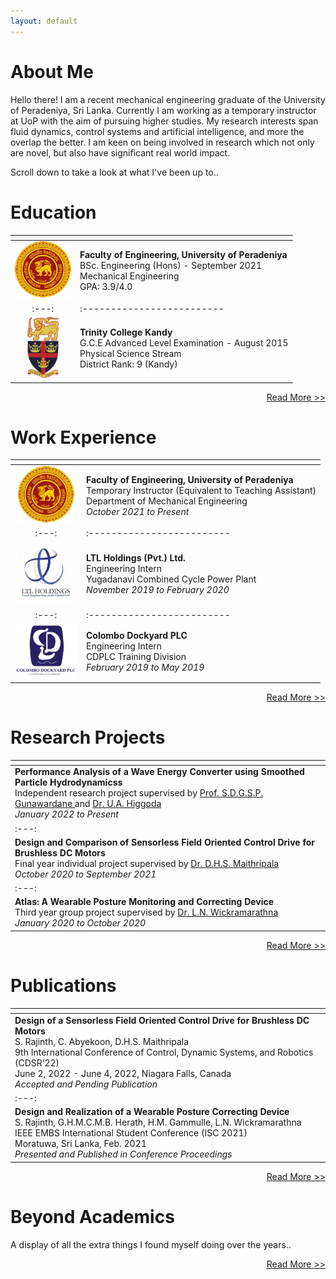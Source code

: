 ```yaml
---
layout: default
---
```


# About Me

Hello there! I am a recent mechanical engineering graduate of the University of Peradeniya, Sri Lanka. Currently I am working as a temporary instructor at UoP with the aim of pursuing higher studies. My research interests span fluid dynamics, control systems and artificial intelligence, and more the overlap the better. I am keen on being involved in research which not only are novel, but also have significant real world impact.

Scroll down to take a look at what I've been up to..

# Education

| <!-- --> | <!-- --> |
|:---:|:-------------------------|
|<a href="https://www.pdn.ac.lk/" class="image fit" target="_blank"><img src="assets/img/uoplogo.png" width="90"></a>| <span style="font-weight:normal">**Faculty of Engineering, University of Peradeniya** <br/> BSc. Engineering (Hons) - September 2021<br/> Mechanical Engineering <br/> GPA: 3.9/4.0</span>|
|:---:|:-------------------------|
|<a href="https://www.trinitycollege.lk/" class="image fit" target="_blank"><img src="assets/img/tcklogo.png" width="50"></a>| **Trinity College Kandy** <br/> G.C.E Advanced Level Examination - August 2015 <br/> Physical Science Stream <br/> District Rank: 9 (Kandy)|

<!--[Read More >>](./education.html)-->

<div style="text-align: right"> <p class="view"><a href="https://rajinthss.github.io/education.html"> Read More >> </a></p> </div>

# Work Experience

| <!-- --> | <!-- --> |
|:---:|:-------------------------|
|<a href="https://www.pdn.ac.lk/" class="image fit" target="_blank"><img src="assets/img/uoplogo.png" width="90"></a>| <span style="font-weight:normal">**Faculty of Engineering, University of Peradeniya** <br/> Temporary Instructor (Equivalent to Teaching Assistant) <br/> Department of Mechanical Engineering <br/> _October 2021 to Present_|
|:---:|:-------------------------|
|<a href="https://ltl.lk/" class="image fit" target="_blank"><img src="assets/img/ltl_logo.jpg" width="100"></a>| <span style="font-weight:normal">**LTL Holdings (Pvt.) Ltd.** <br/> Engineering Intern <br/> Yugadanavi Combined Cycle Power Plant <br/> _November 2019 to February 2020_|
|:---:|:-------------------------|
|<a href="https://www.cdl.lk/" class="image fit" target="_blank"><img src="assets/img/dockyard_logo.jpg" width="100"></a> | **Colombo Dockyard PLC** <br/> Engineering Intern <br/> CDPLC Training Division <br/> _February 2019 to May 2019_|

<div style="text-align: right"> <p class="view"><a href="https://rajinthss.github.io/work_experience.html"> Read More >> </a></p> </div>

# Research Projects

| <!-- --> |
|:---|
|<span style="font-weight:normal">**Performance Analysis of a Wave Energy Converter using Smoothed Particle Hydrodynamicss** <br/> Independent research project supervised by <a href="http://eng.pdn.ac.lk/ME/People/FacultyProfiles.php?id=4" target="_blank"> Prof. S.D.G.S.P. Gunawardane </a> and <a href="http://eng.pdn.ac.lk/ME/People/FacultyProfiles.php?id=10" target="_blank"> Dr. U.A. Higgoda </a> <br/> _January 2022 to Present_|
|:---:|
|<span style="font-weight:normal">**Design and Comparison of Sensorless Field Oriented Control Drive for Brushless DC Motors** <br/> Final year individual project supervised by <a href="https://scholar.google.com/citations?user=EQjg8fsAAAAJ&hl=en" target="_blank"> Dr. D.H.S. Maithripala </a> <br/> _October 2020 to September 2021_|
|:---:|
|<span style="font-weight:normal">**Atlas: A Wearable Posture Monitoring  and Correcting Device**<br/> Third year group project supervised by <a href="https://www.linkedin.com/in/lalithwick/?originalSubdomain=lk" target="_blank"> Dr. L.N. Wickramarathna </a> <br/> _January 2020 to October 2020_|

<div style="text-align: right"> <p class="view"><a href="https://rajinthss.github.io/projects.html"> Read More >> </a></p> </div>

# Publications

| <!-- --> |
|:---|
|<span style="font-weight:normal">**Design of a Sensorless Field Oriented Control Drive for Brushless DC Motors** <br/> S. Rajinth, C. Abyekoon, D.H.S. Maithripala <br/> 9th International Conference of Control, Dynamic Systems, and Robotics (CDSR’22) <br/> June 2, 2022 - June 4, 2022, Niagara Falls, Canada <br/> _Accepted and Pending Publication_|
|:---:|
|<span style="font-weight:normal">**Design and Realization of a Wearable Posture Correcting Device**<br/> S. Rajinth, G.H.M.C.M.B. Herath, H.M. Gammulle, L.N. Wickramarathna <br/> IEEE EMBS International Student Conference (ISC 2021) <br/> Moratuwa, Sri Lanka, Feb. 2021  <br/>_Presented and Published in Conference Proceedings_|

<div style="text-align: right"> <p class="view"><a href="https://rajinthss.github.io/projects.html"> Read More >> </a></p> </div>

# Beyond Academics

A display of all the extra things I found myself doing over the years..

<div style="text-align: right"> <p class="view"><a href="https://rajinthss.github.io/projects.html"> Read More >> </a></p> </div>


<!--
## Header

> This is a blockquote following a header.
>
> When something is important enough, you do it even if the odds are not in your favor.

### Header 3

```js
// Javascript code with syntax highlighting.
var fun = function lang(l) {
  dateformat.i18n = require('./lang/' + l)
  return true;
}
```

```ruby
# Ruby code with syntax highlighting
GitHubPages::Dependencies.gems.each do |gem, version|
  s.add_dependency(gem, "= #{version}")
end
```

#### Header 4

*   This is an unordered list following a header.
*   This is an unordered list following a header.
*   This is an unordered list following a header.

##### Header 5

1.  This is an ordered list following a header.
2.  This is an ordered list following a header.
3.  This is an ordered list following a header.

###### Header 6

| head1        | head two          | three |
|:-------------|:------------------|:------|
| ok           | good swedish fish | nice  |
| out of stock | good and plenty   | nice  |
| ok           | good `oreos`      | hmm   |
| ok           | good `zoute` drop | yumm  |

### There's a horizontal rule below this.

* * *

### Here is an unordered list:

*   Item foo
*   Item bar
*   Item baz
*   Item zip

### And an ordered list:

1.  Item one
1.  Item two
1.  Item three
1.  Item four

### And a nested list:

- level 1 item
  - level 2 item
  - level 2 item
    - level 3 item
    - level 3 item
- level 1 item
  - level 2 item
  - level 2 item
  - level 2 item
- level 1 item
  - level 2 item
  - level 2 item
- level 1 item

### Small image

![Octocat](https://github.githubassets.com/images/icons/emoji/octocat.png)

### Large image

![Branching](https://guides.github.com/activities/hello-world/branching.png)


### Definition lists can be used with HTML syntax.

<dl>
<dt>Name</dt>
<dd>Godzilla</dd>
<dt>Born</dt>
<dd>1952</dd>
<dt>Birthplace</dt>
<dd>Japan</dd>
<dt>Color</dt>
<dd>Green</dd>
</dl>

```
Long, single-line code blocks should not wrap. They should horizontally scroll if they are too long. This line should be long enough to demonstrate this.
```

```
The final element.
```

Text can be **bold**, _italic_, or ~~strikethrough~~.

[Link to another page](./another-page.html).

There should be whitespace between paragraphs.

There should be whitespace between paragraphs. We recommend including a README, or a file with information about your project.

-->
